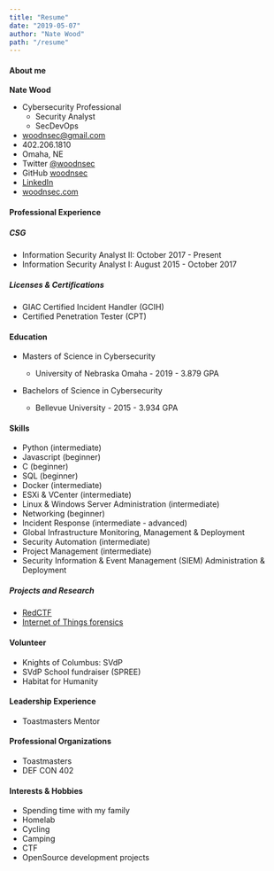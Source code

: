 ```yaml
---
title: "Resume"
date: "2019-05-07"
author: "Nate Wood"
path: "/resume"
---
```


#### About me

**Nate Wood**  
- Cybersecurity Professional  
    - Security Analyst 
    - SecDevOps 
- woodnsec@gmail.com  
- 402.206.1810
- Omaha, NE
- Twitter [@woodnsec](https://twitter.com/woodnsec)
- GitHub [woodnsec](https://github.com/woodnsec)
- [LinkedIn](www.linkedin.com/in/woodnsec)
- [woodnsec.com](https://woodnsec.com)

#### Professional Experience 
##### CSG
- Information Security Analyst II: October 2017 - Present
- Information Security Analyst I: August 2015 - October 2017

##### Licenses & Certifications
- GIAC Certified Incident Handler (GCIH) 
- Certified Penetration Tester (CPT)

#### Education
- Masters of Science in Cybersecurity 
    - University of Nebraska Omaha - 2019 - 3.879 GPA

- Bachelors of Science in Cybersecurity
    - Bellevue University - 2015 - 3.934 GPA 
    
#### Skills
- Python (intermediate)
- Javascript (beginner)
- C (beginner)
- SQL (beginner)
- Docker (intermediate)
- ESXi & VCenter (intermediate)
- Linux & Windows Server Administration (intermediate)
- Networking  (beginner)
- Incident Response (intermediate - advanced)
- Global Infrastructure Monitoring, Management & Deployment
- Security Automation (intermediate)
- Project Management (intermediate)
- Security Information & Event Management (SIEM) Administration & Deployment


##### Projects and Research
- [RedCTF](https://github.com/redctf/redctf/tree/docker/server)
- [Internet of Things forensics](https://github.com/woodnsec/IoT-Forensics)

#### Volunteer
- Knights of Columbus: SVdP 
- SVdP School fundraiser (SPREE)
- Habitat for Humanity 

#### Leadership Experience
- Toastmasters Mentor

#### Professional Organizations 
- Toastmasters
- DEF CON 402

#### Interests & Hobbies
- Spending time with my family
- Homelab
- Cycling
- Camping 
- CTF
- OpenSource development projects